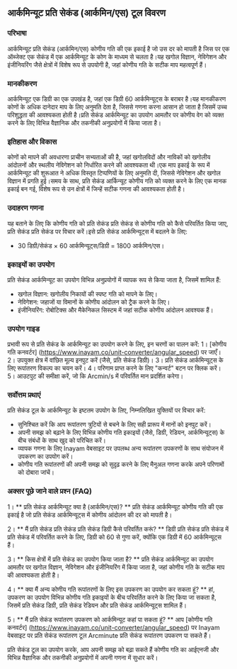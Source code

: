 ## आर्कमिन्यूट प्रति सेकंड (आर्कमिन/एस) टूल विवरण

### परिभाषा
आर्कमिन्यूट प्रति सेकंड (आर्कमिन/एस) कोणीय गति की एक इकाई है जो उस दर को मापती है जिस पर एक ऑब्जेक्ट एक सेकंड में एक आर्कमिन्यूट के कोण के माध्यम से चलता है।यह खगोल विज्ञान, नेविगेशन और इंजीनियरिंग जैसे क्षेत्रों में विशेष रूप से उपयोगी है, जहां कोणीय गति के सटीक माप महत्वपूर्ण हैं।

### मानकीकरण
आर्कमिन्यूट एक डिग्री का एक उपखंड है, जहां एक डिग्री 60 आर्कमिन्यूट्स के बराबर है।यह मानकीकरण कोणों के अधिक दानेदार माप के लिए अनुमति देता है, जिससे गणना करना आसान हो जाता है जिसमें उच्च परिशुद्धता की आवश्यकता होती है।प्रति सेकंड आर्कमिन्यूट का उपयोग आमतौर पर कोणीय वेग को व्यक्त करने के लिए विभिन्न वैज्ञानिक और तकनीकी अनुप्रयोगों में किया जाता है।

### इतिहास और विकास
कोणों को मापने की अवधारणा प्राचीन सभ्यताओं की है, जहां खगोलविदों और नाविकों को खगोलीय आंदोलनों और स्थलीय नेविगेशन को निर्धारित करने की आवश्यकता थी।एक माप इकाई के रूप में आर्कमिन्यूट की शुरूआत ने अधिक विस्तृत टिप्पणियों के लिए अनुमति दी, जिससे नेविगेशन और खगोल विज्ञान में प्रगति हुई।समय के साथ, प्रति सेकंड आर्किन्यूट कोणीय गति को व्यक्त करने के लिए एक मानक इकाई बन गई, विशेष रूप से उन क्षेत्रों में जिन्हें सटीक गणना की आवश्यकता होती है।

### उदाहरण गणना
यह बताने के लिए कि कोणीय गति को प्रति सेकंड प्रति सेकंड से कोणीय गति को कैसे परिवर्तित किया जाए, प्रति सेकंड प्रति सेकंड पर विचार करें।इसे प्रति सेकंड आर्कमिन्यूट्स में बदलने के लिए:
- 30 डिग्री/सेकंड × 60 आर्कमिन्यूट्स/डिग्री = 1800 आर्कमिन/एस।

### इकाइयों का उपयोग
प्रति सेकंड आर्कमिन्यूट का उपयोग विभिन्न अनुप्रयोगों में व्यापक रूप से किया जाता है, जिसमें शामिल हैं:
- खगोल विज्ञान: खगोलीय निकायों की स्पष्ट गति को मापने के लिए।
- नेविगेशन: जहाजों या विमानों के कोणीय आंदोलन को ट्रैक करने के लिए।
- इंजीनियरिंग: रोबोटिक्स और मैकेनिकल सिस्टम में जहां सटीक कोणीय आंदोलन आवश्यक हैं।

### उपयोग गाइड
प्रभावी रूप से प्रति सेकंड के आर्कमिन्यूट का उपयोग करने के लिए, इन चरणों का पालन करें:
1। [कोणीय गति कनवर्टर] (https://www.inayam.co/unit-converter/angular_speed) पर जाएँ।
2। उपयुक्त क्षेत्र में वांछित मूल्य इनपुट करें (जैसे, प्रति सेकंड डिग्री)।
3। प्रति सेकंड आर्कमिन्यूट्स के लिए रूपांतरण विकल्प का चयन करें।
4। परिणाम प्राप्त करने के लिए "कन्वर्ट" बटन पर क्लिक करें।
5। आउटपुट की समीक्षा करें, जो कि Arcmin/s में परिवर्तित मान प्रदर्शित करेगा।

### सर्वोत्तम प्रथाएं
प्रति सेकंड टूल के आर्कमिन्यूट के इष्टतम उपयोग के लिए, निम्नलिखित युक्तियों पर विचार करें:
- सुनिश्चित करें कि आप रूपांतरण त्रुटियों से बचने के लिए सही प्रारूप में मानों को इनपुट करें।
- अपनी समझ को बढ़ाने के लिए विभिन्न कोणीय गति इकाइयों (जैसे, डिग्री, रेडियन, आर्कमिन्यूट्स) के बीच संबंधों के साथ खुद को परिचित करें।
- व्यापक गणना के लिए Inayam वेबसाइट पर उपलब्ध अन्य रूपांतरण उपकरणों के साथ संयोजन में उपकरण का उपयोग करें।
- कोणीय गति रूपांतरणों की अपनी समझ को सुदृढ़ करने के लिए मैनुअल गणना करके अपने परिणामों को दोबारा जांचें।

### अक्सर पूछे जाने वाले प्रश्न (FAQ)

1। ** प्रति सेकंड आर्कमिन्यूट क्या है (आर्कमिन/एस)? **
प्रति सेकंड आर्कमिन्यूट कोणीय गति की एक इकाई है जो प्रति सेकंड आर्कमिन्यूट्स में कोणीय आंदोलन की दर को मापती है।

2। ** मैं प्रति सेकंड प्रति सेकंड प्रति सेकंड डिग्री कैसे परिवर्तित करूं? **
डिग्री प्रति सेकंड प्रति सेकंड में प्रति सेकंड में परिवर्तित करने के लिए, डिग्री को 60 से गुणा करें, क्योंकि एक डिग्री में 60 आर्कमिन्यूट्स हैं।

3। ** किस क्षेत्रों में प्रति सेकंड का उपयोग किया जाता है? **
प्रति सेकंड आर्कमिन्यूट का उपयोग आमतौर पर खगोल विज्ञान, नेविगेशन और इंजीनियरिंग में किया जाता है, जहां कोणीय गति के सटीक माप की आवश्यकता होती है।

4। ** क्या मैं अन्य कोणीय गति रूपांतरणों के लिए इस उपकरण का उपयोग कर सकता हूं? **
हां, उपकरण का उपयोग विभिन्न कोणीय गति इकाइयों के बीच परिवर्तित करने के लिए किया जा सकता है, जिसमें प्रति सेकंड डिग्री, प्रति सेकंड रेडियन और प्रति सेकंड आर्कमिन्यूट्स शामिल हैं।

5। ** मैं प्रति सेकंड रूपांतरण उपकरण को आर्कमिन्यूट कहां पा सकता हूं? **
आप [कोणीय गति कनवर्टर] (https://www.inayam.co/unit-converter/angular_speed) पर Inayam वेबसाइट पर प्रति सेकंड रूपांतरण टूल Arcminute प्रति सेकंड रूपांतरण उपकरण पा सकते हैं।

प्रति सेकंड टूल का उपयोग करके, आप अपनी समझ को बढ़ा सकते हैं कोणीय गति का आईएनजी और विभिन्न वैज्ञानिक और तकनीकी अनुप्रयोगों में अपनी गणना में सुधार करें।